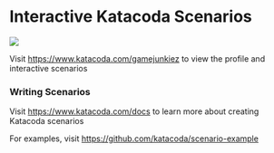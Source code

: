 # Interactive Katacoda Scenarios

[![](http://shields.katacoda.com/katacoda/gamejunkiez/count.svg)](https://www.katacoda.com/gamejunkiez "Get your profile on Katacoda.com")

Visit https://www.katacoda.com/gamejunkiez to view the profile and interactive scenarios

### Writing Scenarios
Visit https://www.katacoda.com/docs to learn more about creating Katacoda scenarios

For examples, visit https://github.com/katacoda/scenario-example
